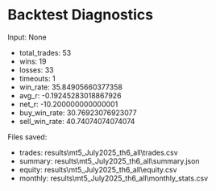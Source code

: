 # Backtest Diagnostics

Input: None

- total_trades: 53
- wins: 19
- losses: 33
- timeouts: 1
- win_rate: 35.84905660377358
- avg_r: -0.19245283018867926
- net_r: -10.200000000000001
- buy_win_rate: 30.76923076923077
- sell_win_rate: 40.74074074074074

Files saved:
- trades: results\mt5_July2025_th6_all\trades.csv
- summary: results\mt5_July2025_th6_all\summary.json
- equity: results\mt5_July2025_th6_all\equity.csv
- monthly: results\mt5_July2025_th6_all\monthly_stats.csv
